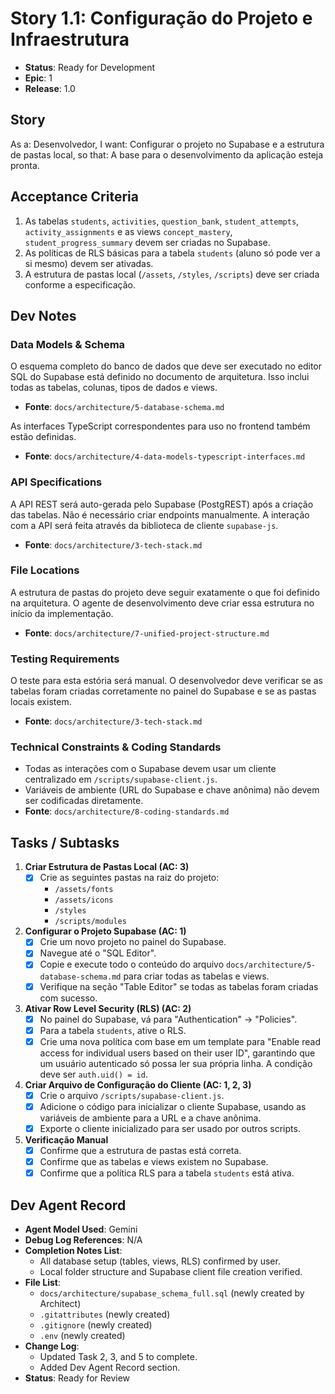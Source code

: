
# Story 1.1: Configuração do Projeto e Infraestrutura

- **Status**: Ready for Development
- **Epic**: 1
- **Release**: 1.0

## Story
As a: Desenvolvedor,
I want: Configurar o projeto no Supabase e a estrutura de pastas local,
so that: A base para o desenvolvimento da aplicação esteja pronta.

## Acceptance Criteria
1.  As tabelas `students`, `activities`, `question_bank`, `student_attempts`, `activity_assignments` e as views `concept_mastery`, `student_progress_summary` devem ser criadas no Supabase.
2.  As políticas de RLS básicas para a tabela `students` (aluno só pode ver a si mesmo) devem ser ativadas.
3.  A estrutura de pastas local (`/assets`, `/styles`, `/scripts`) deve ser criada conforme a especificação.

## Dev Notes

### Data Models & Schema
O esquema completo do banco de dados que deve ser executado no editor SQL do Supabase está definido no documento de arquitetura. Isso inclui todas as tabelas, colunas, tipos de dados e views.

- **Fonte**: `docs/architecture/5-database-schema.md`

As interfaces TypeScript correspondentes para uso no frontend também estão definidas.

- **Fonte**: `docs/architecture/4-data-models-typescript-interfaces.md`

### API Specifications
A API REST será auto-gerada pelo Supabase (PostgREST) após a criação das tabelas. Não é necessário criar endpoints manualmente. A interação com a API será feita através da biblioteca de cliente `supabase-js`.

- **Fonte**: `docs/architecture/3-tech-stack.md`

### File Locations
A estrutura de pastas do projeto deve seguir exatamente o que foi definido na arquitetura. O agente de desenvolvimento deve criar essa estrutura no início da implementação.

- **Fonte**: `docs/architecture/7-unified-project-structure.md`

### Testing Requirements
O teste para esta estória será manual. O desenvolvedor deve verificar se as tabelas foram criadas corretamente no painel do Supabase e se as pastas locais existem.

- **Fonte**: `docs/architecture/3-tech-stack.md`

### Technical Constraints & Coding Standards
- Todas as interações com o Supabase devem usar um cliente centralizado em `/scripts/supabase-client.js`.
- Variáveis de ambiente (URL do Supabase e chave anônima) não devem ser codificadas diretamente.
- **Fonte**: `docs/architecture/8-coding-standards.md`

## Tasks / Subtasks

1.  **Criar Estrutura de Pastas Local (AC: 3)**
    - [x] Crie as seguintes pastas na raiz do projeto:
        - `/assets/fonts`
        - `/assets/icons`
        - `/styles`
        - `/scripts/modules`

2.  **Configurar o Projeto Supabase (AC: 1)**
    - [x] Crie um novo projeto no painel do Supabase.
    - [x] Navegue até o "SQL Editor".
    - [x] Copie e execute todo o conteúdo do arquivo `docs/architecture/5-database-schema.md` para criar todas as tabelas e views.
    - [x] Verifique na seção "Table Editor" se todas as tabelas foram criadas com sucesso.

3.  **Ativar Row Level Security (RLS) (AC: 2)**
    - [x] No painel do Supabase, vá para "Authentication" -> "Policies".
    - [x] Para a tabela `students`, ative o RLS.
    - [x] Crie uma nova política com base em um template para "Enable read access for individual users based on their user ID", garantindo que um usuário autenticado só possa ler sua própria linha. A condição deve ser `auth.uid() = id`.

4.  **Criar Arquivo de Configuração do Cliente (AC: 1, 2, 3)**
    - [x] Crie o arquivo `/scripts/supabase-client.js`.
    - [x] Adicione o código para inicializar o cliente Supabase, usando as variáveis de ambiente para a URL e a chave anônima.
    - [x] Exporte o cliente inicializado para ser usado por outros scripts.

5.  **Verificação Manual**
    - [x] Confirme que a estrutura de pastas está correta.
    - [x] Confirme que as tabelas e views existem no Supabase.
    - [x] Confirme que a política RLS para a tabela `students` está ativa.

## Dev Agent Record
- **Agent Model Used**: Gemini
- **Debug Log References**: N/A
- **Completion Notes List**:
    - All database setup (tables, views, RLS) confirmed by user.
    - Local folder structure and Supabase client file creation verified.
- **File List**:
    - `docs/architecture/supabase_schema_full.sql` (newly created by Architect)
    - `.gitattributes` (newly created)
    - `.gitignore` (newly created)
    - `.env` (newly created)
- **Change Log**:
    - Updated Task 2, 3, and 5 to complete.
    - Added Dev Agent Record section.
- **Status**: Ready for Review
